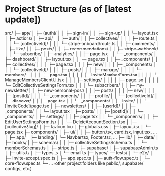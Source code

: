 # Project Structure (as of [latest update])

src/
├─ app/
│ ├─ (auth)/
│ │ ├─ sign-in/
│ │ ├─ sign-up/
│ │ └─ layout.tsx
│ ├─ actions/
│ ├─ api/
│ │ ├─ auth/
│ │ ├─ collectives/
│ │ │ ├─ route.ts
│ │ │ └─ [collectiveId]/
│ │ │ └─ stripe-onboard/route.ts
│ │ ├─ comments/
│ │ ├─ like/
│ │ ├─ posts/
│ │ ├─ recommendations/
│ │ ├─ stripe-webhook/
│ │ └─ subscribe/
│ ├─ analytics/
│ │ ├─ page.tsx
│ │ └─ \_components/
│ ├─ dashboard/
│ │ ├─ layout.tsx
│ │ ├─ page.tsx
│ │ ├─ \_components/
│ │ ├─ collectives/
│ │ │ ├─ page.tsx
│ │ │ ├─ new/
│ │ │ ├─ \_components/
│ │ │ └─ [collectiveId]/
│ │ │ ├─ posts/
│ │ │ ├─ manage/
│ │ │ │ └─ members/
│ │ │ │ ├─ page.tsx
│ │ │ │ ├─ InviteMemberForm.tsx
│ │ │ │ └─ ManageMembersClientUI.tsx
│ │ │ ├─ settings/
│ │ │ │ ├─ page.tsx
│ │ │ │ └─ EditCollectiveSettingsForm.tsx
│ │ │ └─ subscribers/
│ │ ├─ my-newsletter/
│ │ ├─ new-personal-post/
│ │ ├─ posts/
│ │ │ ├─ new/
│ │ │ ├─ [postId]/
│ │ │ └─ \_components/
│ │ ├─ profile/
│ │ └─ [collectiveId]/
│ ├─ discover/
│ │ ├─ page.tsx
│ │ └─ \_components/
│ ├─ invite/
│ │ └─ [inviteCode]/page.tsx
│ ├─ newsletters/
│ │ ├─ [userId]/
│ │ ├─ \_components/
│ │ └─ layout.tsx
│ ├─ posts/
│ │ ├─ [postId]/
│ │ └─ \_components/
│ ├─ settings/
│ │ ├─ page.tsx
│ │ └─ \_components/
│ │ ├─ EditUserSettingsForm.tsx
│ │ └─ DeleteAccountSection.tsx
│ ├─ [collectiveSlug]/
│ ├─ favicon.ico
│ ├─ globals.css
│ ├─ layout.tsx
│ └─ page.tsx
├─ components/
│ ├─ ui/
│ │ ├─ button.tsx, card.tsx, input.tsx, ...
│ ├─ app/
│ ├─ landing/
│ └─ Navbar.tsx, Footer.tsx, ...
├─ lib/
│ ├─ data/
│ ├─ hooks/
│ ├─ schemas/
│ │ ├─ collectiveSettingsSchema.ts
│ │ └─ memberSchemas.ts
│ ├─ stripe.ts
│ ├─ supabase/
│ ├─ supabaseAdmin.ts
│ ├─ utils.ts
│ ├─ types.ts
│ └─ email.ts
├─ types/
├─ tests/
│ └─ e2e/
│ ├─ invite-accept.spec.ts
│ ├─ app.spec.ts
│ ├─ auth-flow.spec.ts
│ └─ core-flow.spec.ts
└─ ... (other project folders like public/, supabase/ configs, etc.)
